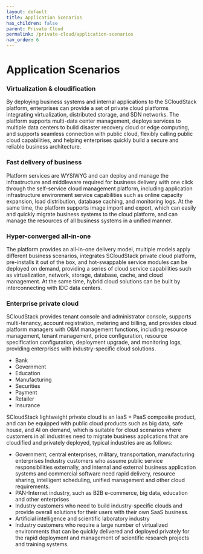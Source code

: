 ```yaml
---
layout: default
title: Application Scenarios
has_children: false
parent: Private Cloud
permalink: /private-cloud/application-scenarios
nav_order: 6
---
```


# Application Scenarios

### Virtualization & cloudification
By deploying business systems and internal applications to the SCloudStack platform, enterprises can provide a set of private cloud platforms integrating virtualization, distributed storage, and SDN networks. The platform supports multi-data center management, deploys services to multiple data centers to build disaster recovery cloud or edge computing, and supports seamless connection with public cloud, flexibly calling public cloud capabilities, and helping enterprises quickly build a secure and reliable business architecture.

### Fast delivery of business
Platform services are WYSIWYG and can deploy and manage the infrastructure and middleware required for business delivery with one click through the self-service cloud management platform, including application infrastructure environment service capabilities such as online capacity expansion, load distribution, database caching, and monitoring logs. At the same time, the platform supports image import and export, which can easily and quickly migrate business systems to the cloud platform, and can manage the resources of all business systems in a unified manner.

### Hyper-converged all-in-one
The platform provides an all-in-one delivery model, multiple models apply different business scenarios, integrates SCloudStack private cloud platform, pre-installs it out of the box, and hot-swappable service modules can be deployed on demand, providing a series of cloud service capabilities such as virtualization, network, storage, database, cache, and cloud management. At the same time, hybrid cloud solutions can be built by interconnecting with IDC data centers.

### Enterprise private cloud
SCloudStack provides tenant console and administrator console, supports multi-tenancy, account registration, metering and billing, and provides cloud platform managers with O&M management functions, including resource management, tenant management, price configuration, resource specification configuration, deployment upgrade, and monitoring logs, providing enterprises with industry-specific cloud solutions.

- Bank
- Government
- Education
- Manufacturing
- Securities
- Payment
- Retailer
- Insurance

SCloudStack lightweight private cloud is an IaaS + PaaS composite product, and can be equipped with public cloud products such as big data, safe house, and AI on demand, which is suitable for cloud scenarios where customers in all industries need to migrate business applications that are cloudified and privately deployed, typical industries are as follows:
- Government, central enterprises, military, transportation, manufacturing enterprises
Industry customers who assume public service responsibilities externally, and internal and external business application systems and commercial software need rapid delivery, resource sharing, intelligent scheduling, unified management and other cloud requirements.
- PAN-Internet industry, such as B2B e-commerce, big data, education and other enterprises
- Industry customers who need to build industry-specific clouds and provide overall solutions for their users with their own SaaS business.
- Artificial intelligence and scientific laboratory industry
- Industry customers who require a large number of virtualized environments that can be quickly delivered and deployed privately for the rapid deployment and management of scientific research projects and training systems.
